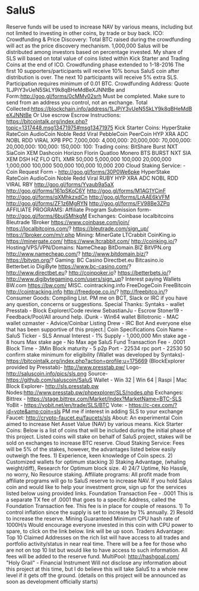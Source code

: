 # SaluS
Reserve funds will be used to increase NAV by various means, including but not limited to investing in other coins, by trade or buy back.   ICO: Crowdfunding &amp; Price Discovery:  Total BTC raised during the crowdfunding will act as the price discovery mechanism. 1,000,000 Salus will be distributed among investors based on percentage invested. My share of SLS will based on total value of coins listed within Kick Starter and Trading Coins at the end of ICO.  Crowdfunding phase extended to 1-18-2016  The first 10 supporters/participants will receive 10% bonus SaluS coin after distribution is over. The next 10 participants will receive 5% extra SLS.   Participation requires minimum of 0.01 BTC. Crowdfunding Address: Quote 1LJPiY3vUeN5SkLY9k8qBHeMdBeXJNNtBe and Form:http://goo.gl/forms/0cMMy02srh Must be completed. Make sure to send from an address you control, not an exchange.  Total Collected:https://blockchain.info/address/1LJPiY3vUeN5SkLY9k8qBHeMdBeXJNNtBe  Or Use escrow   Escrow Instructions: https://bitcointalk.org/index.php?topic=1317448.msg13471975#msg13471975    Kick Starter Coins: HyperStake    RateCoin AudioCoin Noble Redd Viral PebbleCoin PeerCoin HYP XRA ADC NOBL       RDD VIRAL XPB PPC  7,000,000: 4,000,000: 20,000,000: 70,000,000: 20,000,000: 100,000: 150,000: 100:  Trading coins: BitShare Burst NXT        SiaCoin XEM Dashcoin Horizon Florin     Quatloo Monero BTS BURST     NXT SIA XEM DSH HZ FLO QTL XMR  50,000 5,000,000 100,000 20,000,000 1,000,000 100,000 500,000 100,000 10,000 200     Cloud Staking Service: - Coin Request Form - http://goo.gl/forms/30P0We6pke HyperStake    RateCoin AudioCoin Noble Redd Viral RUBY HYP XRA ADC NOBL       RDD VIRAL        RBY  http://goo.gl/forms/Yyaub9a5aX http://goo.gl/forms/161pSKoC6Y http://goo.gl/forms/M1AG1YCinF http://goo.gl/forms/qXMhkzxdCn http://goo.gl/forms/LrAAE6kVFM http://goo.gl/forms/ZF1z6MgRYN http://goo.gl/forms/FV98Be3ZPq  AFFILIATE PROGRAMS:  Affiliate Program Submission form-http://goo.gl/forms/6bujSMhkgM  Exchanges: Coinbase localbitcoins Bleutrade 1Broker https://www.coinbase.com/join/ https://localbitcoins.com/? https://bleutrade.com/sign_up/ https://1broker.com/m/r.php         Mining: MinerGate LTCrabbit CoinKing.io https://minergate.com/ https://www.ltcrabbit.com/ http://coinking.io/?  Hosting/VPS/VPN/Domains:    NameCheap BitDomain.BIZ BitVPN.org http://www.namecheap.com/? http://www.bitdomain.biz/? https://bitvpn.org/?  Gaming:        BC Casino Directbet.eu Bitcasino.io Betterbet.io DigiByte  https://www.bc-casino.com/? http://www.directbet.eu? http://coinpoker.io? https://betterbets.io/? http://www.digibytegaming.com/users/sign_up?   Interest paying Wallets BW.com https://bw.com/  MISC. cointracking.info FreeDogeCoin FreeBitcoin http://cointracking.info http://freedoge.co.in/? http://freebitco.in/?  Consumer Goods: Compiling List.   PM me on BCT, Slack or IRC if you have any question, concerns or suggestions.  Special Thanks:   Syntaks - wallet  Presstab - Block Explorer/Code review  SebastianJu - Escrow Stoner19 - Feedback/Pool/All around help. iDunk - Win64 wallet  Billotronic - MAC wallet ozmaster - Advice/Coinbar Listing Drew - IRC Bot And everyone else that has been supportive of this project.| Coin Specifications  Coin Name - SaluS Ticker - SLS Annual Interest - 1% Supply - 1,000,000 Min stake age - 8 hours Max stake age - No Max age SaluS Fund Transaction Fee - .0001 Block Time - 3Min Block maturity - 5 p2p Port - 22534 rpc port - 22530 50 confirm stake minimum for eligibility  (Wallet was developed by Syntaks)- https://bitcointalk.org/index.php?action=profile;u=175669 (BlockExplorer provided by Presstab)- http://www.presstab.pw/   Logo- http://saluscoin.info/pics/sls.png Source- https://github.com/saluscoin/SaluS Wallet - Win 32 | Win 64 | Raspi | Mac Block Explorer- http://sls.presstab.pw Nodes:http://www.presstab.pw/phpexplorer/SLS/nodes.php Exchanges:  Bittrex - https://stage.bittrex.com/Market/Index?MarketName=BTC-SLS YoBit - https://yobit.net/en/trade/SLS/BTC Vote: - https://c-cex.com/?id=vote&amp;coin=sls PM me if interest in adding SLS to your exchange Faucet: http://crypto-faucet.eu/faucets/sls     About: An experimental Coin aimed to increase Net Asset Value (NAV) by various means.  Kick Starter Coins: Below is a list of coins that will be included during the initial phase of this project.  Listed coins will stake on behalf of SaluS project, stakes will be sold on exchanges to increase BTC reserve.   Cloud Staking Service: Fees will be 5% of the stakes, however, the advantages listed below easily outweigh the fees.  1) Experience, keen knowledge of Coin specs. 2) Customized wallets for optimum stacking 3) Staking Advantage, (whaling weight/diff), Research for Optimum block size. 4) 24/7 Uptime, No Hassle, no worry, No Resource staking.  Affiliate programs: All profit made from affiliate programs will go to SaluS reserve to increase NAV.  If you hold Salus coin and would like to help your investment grow, sign up for the services listed below using provided links.  Foundation Transaction Fee - .0001 This is a separate TX fee of .0001 that goes to a specific Address, called the Foundation Transaction fee. This fee is in place for couple of reasons. 1) To control inflation since the supply is set to increase by 1% annually. 2) Resold to increase the reserve.  Mining Guaranteed Minimum CPU hash rate of 1000H/s   Would encourage everyone invested in this coin with CPU power to spare, to click on the link below. link will be up soon.  Traders Advantage: Top 10 Claimed Addresses on the rich list will have access to all trades and portfolio activity/status in near real time. There will be a fee for those who are not on top 10 list but would like to have access to such information. All fees will be added to the reserve fund.  MultiPool: http://hashgoal.com/  "Holy Grail" - Financial Instrument Will not disclose any information about this project at this time, but I do believe this will take SaluS to a whole new level if it gets off the ground.   (details on this project will be announced as soon as development officially starts) 
